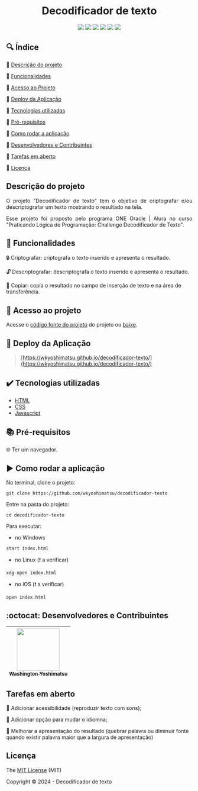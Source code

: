 ﻿<h1 align="center"> Decodificador de texto </h1>

<p align="center">
  <img src="https://img.shields.io/static/v1?label=&message=html&color=gray&style=for-the-badge&logo=HTML5"/>
  <img src="https://img.shields.io/static/v1?label=&message=css&color=gray&style=for-the-badge&logo=CSS3"/>
  <img src="https://img.shields.io/static/v1?label=&message=javascript&color=gray&style=for-the-badge&logo=JAVASCRIPT"/>
  <img src="https://img.shields.io/static/v1?label=GitHub pages&message=deploy&color=blue&style=for-the-badge&logo=githubpages"/>
  <img src="http://img.shields.io/static/v1?label=License&message=MIT&color=green&style=for-the-badge"/>
  <img src="http://img.shields.io/static/v1?label=STATUS&message=EM%20DESENVOLVIMENTO&color=red&style=for-the-badge"/>
</p>

## :mag: Índice 

:small_blue_diamond: [Descrição do projeto](#descrição-do-projeto)

:small_blue_diamond: [Funcionalidades](#hammer-funcionalidades)

:small_blue_diamond: [Acesso ao Projeto](#file_folder-acesso-ao-projeto)

:small_blue_diamond: [Deploy da Aplicação](#dash-deploy-da-aplicação)

:small_blue_diamond: [Tecnologias utilizadas](#heavy_check_mark-tecnologias-utilizadas)

:small_blue_diamond: [Pré-requisitos](#books-pré-requisitos)

:small_blue_diamond: [Como rodar a aplicação](#arrow_forward-como-rodar-a-aplicação)

:small_blue_diamond: [Desenvolvedores e Contribuintes](#octocat-desenvolvedores-e-contribuintes)

:small_blue_diamond: [Tarefas em aberto](#tarefas-em-aberto)

:small_blue_diamond: [Licença](#licença)

## Descrição do projeto

<p align="justify">
  O projeto "Decodificador de texto" tem o objetivo de criptografar e/ou descriptografar um texto mostrando o resultado na tela. 
</p>
<p align="justify">
  Esse projeto foi proposto pelo programa ONE Oracle | Alura no curso "Praticando Lógica de Programação: Challenge Decodificador de Texto".
</p>

## :hammer: Funcionalidades

:lock: Criptografar: criptografa o texto inserido e apresenta o resultado.

:unlock: Descriptografar: descriptografa o texto inserido e apresenta o resultado.

:page_facing_up: Copiar: copia o resultado no campo de inserção de texto e na área de transferência.

## :file_folder: Acesso ao projeto 

Acesse o [código fonte do projeto](https://github.com/wkyoshimatsu/decodificador-texto) do projeto ou [baixe](https://github.com/wkyoshimatsu/decodificador-texto/archive/refs/heads/main.zip).

## :dash: Deploy da Aplicação 

> [https://wkyoshimatsu.github.io/decodificador-texto/](https://wkyoshimatsu.github.io/decodificador-texto/)

## :heavy_check_mark: Tecnologias utilizadas 

- [HTML](https://pt-br.reactjs.org/docs/create-a-new-react-app.html)
- [CSS](https://react-pdf.org/)
- [Javascript](https://react-pdf.org/)

## :books: Pré-requisitos 

:globe_with_meridians: Ter um navegador.

## :arrow_forward: Como rodar a aplicação 

No terminal, clone o projeto: 

```
git clone https://github.com/wkyoshimatsu/decodificador-texto
```

Entre na pasta do projeto:

```
cd decodificador-texto
```

Para executar:
* no Windows

```
start index.html
```

* no Linux (:exclamation: a verificar)
```
xdg-open index.html
```

* no iOS (:exclamation: a verificar)
```
open index.html
```

## :octocat: Desenvolvedores e Contribuintes

| [<img src="https://avatars2.githubusercontent.com/u/101765683?v=4" width=115><br><sub>Washington Yoshimatsu</sub>](https://github.com/wkyoshimatsu) | 
| :---: |

## Tarefas em aberto

:memo: Adicionar acessibilidade (reproduzir texto com sons);

:memo: Adicionar opção para mudar o idiomna;

:memo: Melhorar a apresentação do resultado (quebrar palavra ou diminuir fonte quando existir palavra maior que a largura de apresentação)

## Licença 

The [MIT License]() (MIT)

Copyright :copyright: 2024 - Decodificador de texto
